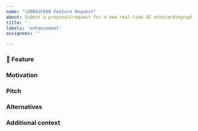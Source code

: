```yaml
---
name: "\U0001F680 Feature Request"
about: Submit a proposal/request for a new real-time AI echocardiography feature
title: ''
labels: 'enhancement'
assignees: ''

---
```


### 🚀 Feature
<!-- A clear and concise description of the feature proposal -->

### Motivation
<!-- Please outline the motivation for the proposal. Is your feature request related to a problem? e.g., I'm always frustrated when [...]. If this is related to another GitHub issue, please link here too -->

### Pitch
<!-- A clear and concise description of what you want to happen. -->

### Alternatives
<!-- A clear and concise description of any alternative solutions or features you've considered, if any. -->

### Additional context
<!-- Add any other context or screenshots about the feature request here. -->
